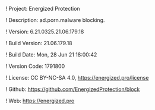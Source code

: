 ! Project: Energized Protection

! Description: ad.porn.malware blocking.

! Version: 6.21.0325.21.06.179.18

! Build Version: 21.06.179.18

! Build Date: Mon, 28 Jun 21 18:00:42

! Version Code: 1791800

! License: CC BY-NC-SA 4.0, https://energized.pro/license

! Github: https://github.com/EnergizedProtection/block

! Web: https://energized.pro
